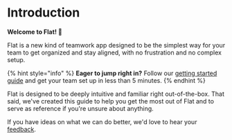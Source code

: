 # Introduction

**Welcome to Flat! 👋**

Flat is a new kind of teamwork app designed to be the simplest way for your team to get organized and stay aligned, with no frustration and no complex setup.

{% hint style="info" %}
**Eager to jump right in?** Follow our [getting started guide](welcome/getting-started.md) and get your team set up in less than 5 minutes.
{% endhint %}

Flat is designed to be deeply intuitive and familiar right out-of-the-box. That said, we've created this guide to help you get the most out of Flat and to serve as reference if you're unsure about anything.

If you have ideas on what we can do better, we'd love to hear your [feedback](misc/feedback.md).
